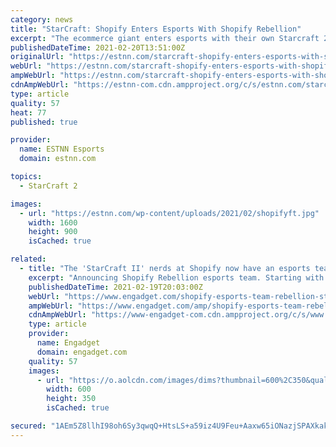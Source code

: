 ```yaml
---
category: news
title: "StarCraft: Shopify Enters Esports With Shopify Rebellion"
excerpt: "The ecommerce giant enters esports with their own Starcraft 2 roster. Canadian ecommerce giant Shopify announced their interest in"
publishedDateTime: 2021-02-20T13:51:00Z
originalUrl: "https://estnn.com/starcraft-shopify-enters-esports-with-shopify-rebellion/"
webUrl: "https://estnn.com/starcraft-shopify-enters-esports-with-shopify-rebellion/"
ampWebUrl: "https://estnn.com/starcraft-shopify-enters-esports-with-shopify-rebellion/amp/"
cdnAmpWebUrl: "https://estnn-com.cdn.ampproject.org/c/s/estnn.com/starcraft-shopify-enters-esports-with-shopify-rebellion/amp/"
type: article
quality: 57
heat: 77
published: true

provider:
  name: ESTNN Esports
  domain: estnn.com

topics:
  - StarCraft 2

images:
  - url: "https://estnn.com/wp-content/uploads/2021/02/shopifyft.jpg"
    width: 1600
    height: 900
    isCached: true

related:
  - title: "The 'StarCraft II' nerds at Shopify now have an esports team"
    excerpt: "Announcing Shopify Rebellion esports team. Starting with Starcraft2 because of course we do. 🛒❤️🕹️  The company might expand to other games in the near future, according to esports and gaming consultant Rod Breslau,"
    publishedDateTime: 2021-02-19T20:03:00Z
    webUrl: "https://www.engadget.com/shopify-esports-team-rebellion-starcraft-ii-200229373.html"
    ampWebUrl: "https://www.engadget.com/amp/shopify-esports-team-rebellion-starcraft-ii-200229373.html"
    cdnAmpWebUrl: "https://www-engadget-com.cdn.ampproject.org/c/s/www.engadget.com/amp/shopify-esports-team-rebellion-starcraft-ii-200229373.html"
    type: article
    provider:
      name: Engadget
      domain: engadget.com
    quality: 57
    images:
      - url: "https://o.aolcdn.com/images/dims?thumbnail=600%2C350&quality=95&image_uri=https%3A%2F%2Fs.yimg.com%2Fos%2Fcreatr-uploaded-images%2F2021-02%2Fcd8e17c0-72e9-11eb-b65f-249f2e3da978&client=amp-blogside-v2&signature=19e4066736a38825c0e889532e8cd5df3e4eeed1"
        width: 600
        height: 350
        isCached: true

secured: "1AEm5Z8llhI98oh6Sy3qwqQ+HtsLS+a59iz4U9Feu+Aaxw65iONazjSPAXkakOxOyWhPdEnerndrUsHoOq/xm4hPKLFgB46gdrcC5IaoFjmIsNT5/k1G941fFWlBMPYfCJvf2cISSxIjC/ktrkM4+UN4fRCoXWKH9NciEKU2PzHpP16EkLMUyZCPW5TW6OQF97jOszc6gMdBJ4RDdVGBXBPXdeTzdHVAcql0lWYxuk5J6qlExfHIFgBXpUxj7X3SAYsisJme6flKss/Sy2oebUSUoLVlO8Tm5nPqHdiFqalrPxJ8zyiJr8GBq38tOHWdBKif6Q7VSbBI/U/69p8G78pDOExczG0KzTIEnxXNs30=;nH7sGbCRVk7SwgV75Nfldg=="
---
```



